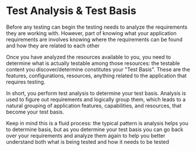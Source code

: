 # Test Analysis & Test Basis
Before any testing can begin the testing needs to analyze the requirements they are working with. However, part of knowing what your application requirements are involves knowing where the requirements can be found and how they are related to each other

Once you have analyzed the resources available to you, you need to determine what is actually testable among those resources: the testable content you discover/determine constitutes your "Test Basis". These are the features, configurations, resources, anything related to the application that requires testing. 

In short, you perform test analysis to determine your test basis. Analysis is used to figure out requirements and logically group them, which leads to a natural grouping of application features, capabilities, and resources, that become your test basis.

Keep in mind this is a fluid process: the typical pattern is analysis helps you to determine basis, but as you determine your test basis you can go back over your requirements and analyze them again to help you better understand both what is being tested and how it needs to be tested